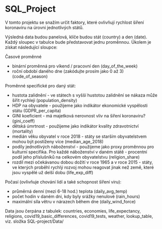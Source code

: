 # SQL_Project

V tomto projektu se snažím určit faktory, které ovlivňují rychlost šíření koronaviru na úrovni jednotlivých států.

Výsledná data budou panelová, klíče budou stát (country) a den (date). Každý sloupec v tabulce bude představovat jednu proměnnou. Úkolem je získat následující sloupce:

Časové proměnné
- binární proměnná pro víkend / pracovní den (day_of_the_week)
- roční období daného dne (zakódujte prosím jako 0 až 3) (code_of_season)

Proměnné specifické pro daný stát:

- hustota zalidnění - ve státech s vyšší hustotou zalidnění se nákaza může šířit rychleji (population_density)
- HDP na obyvatele - použijeme jako indikátor ekonomické vyspělosti státu (GDPR_per_capita)
- GINI koeficient - má majetková nerovnost vliv na šíření koronaviru? (gini_coeff)
- dětská úmrtnost - použijeme jako indikátor kvality zdravotnictví (mortality)
- medián věku obyvatel v roce 2018 - státy se starším obyvatelstvem mohou být postiženy více (median_age_2018)
- podíly jednotlivých náboženství - použijeme jako proxy proměnnou pro kulturní specifika. Pro každé náboženství v daném 
  státě - procentní podíl jeho příslušníků na celkovém obyvatelstvu (religion_share)
- rozdíl mezi očekávanou dobou dožití v roce 1965 a v roce 2015 - státy, ve kterých proběhl rychlý rozvoj mohou reagovat jinak 
   než země, které jsou vyspělé už delší dobu (life_exp_diff)

Počasí (ovlivňuje chování lidí a také schopnost šíření viru):

- průměrná denní (mezi 6-18 hod.) teplota (daily_avg_temp)
- počet hodin v daném dni, kdy byly srážky nenulové (rain_hours)
- maximální síla větru v nárazech během dne (daily_wind_force)

Data jsou čerpána z tabulek: countries, economies, life_expectancy, religions, covid19_basic_differences, covid19_tests, weather, lookup_table, viz. složka SQL-project/Data/
